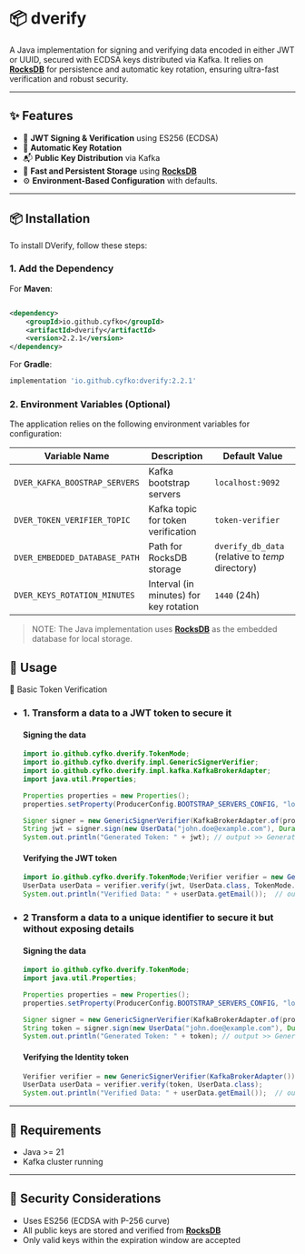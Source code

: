 # 📦 dverify

A Java implementation for signing and verifying data encoded in either JWT or UUID, secured with ECDSA keys distributed via Kafka. It relies on **[RocksDB](https://rocksdb.org/)** for persistence and automatic key rotation, ensuring ultra-fast verification and robust security.

---

## ✨ Features

- 🔐 **JWT Signing & Verification** using ES256 (ECDSA)
- 🔁 **Automatic Key Rotation**
- 📬 **Public Key Distribution** via Kafka
- 🧠 **Fast and Persistent Storage** using **[RocksDB](https://rocksdb.org/)**
- ⚙️ **Environment-Based Configuration** with defaults.

---

## 📦 Installation

To install DVerify, follow these steps:

### 1. Add the Dependency

For **Maven**:

```xml

<dependency>
    <groupId>io.github.cyfko</groupId>
    <artifactId>dverify</artifactId>
    <version>2.2.1</version>
</dependency>
```

For **Gradle**:
```gradle
implementation 'io.github.cyfko:dverify:2.2.1'
```

### 2. Environment Variables (Optional)

The application relies on the following environment variables for configuration:

| Variable Name                     | Description                             | Default Value                                    |
|-----------------------------------|-----------------------------------------|--------------------------------------------------|
| `DVER_KAFKA_BOOSTRAP_SERVERS`     | Kafka bootstrap servers                 | `localhost:9092`                                 |
| `DVER_TOKEN_VERIFIER_TOPIC`       | Kafka topic for token verification      | `token-verifier`                                 |
| `DVER_EMBEDDED_DATABASE_PATH`     | Path for RocksDB storage                | `dverify_db_data` (relative to _temp_ directory) |
| `DVER_KEYS_ROTATION_MINUTES`      | Interval (in minutes) for key rotation  | `1440` (24h)                                     |

> NOTE: The Java implementation uses **[RocksDB](https://rocksdb.org/)** as the embedded database for local storage.

## 🚀 Usage

🔑 Basic Token Verification

- ### 1. Transform a data to a JWT token to secure it
  #### Signing the data

    ```java
    import io.github.cyfko.dverify.TokenMode;
    import io.github.cyfko.dverify.impl.GenericSignerVerifier;
    import io.github.cyfko.dverify.impl.kafka.KafkaBrokerAdapter;
    import java.util.Properties;
    
    Properties properties = new Properties();
    properties.setProperty(ProducerConfig.BOOTSTRAP_SERVERS_CONFIG, "localhost:9092");
    
    Signer signer = new GenericSignerVerifier(KafkaBrokerAdapter.of(properties));
    String jwt = signer.sign(new UserData("john.doe@example.com"), Duration.ofHours(2), TokenMode.jwt);
    System.out.println("Generated Token: " + jwt); // output >> Generated Token: <JWT>
    ```

  #### Verifying the JWT token
    ```java
    import io.github.cyfko.dverify.TokenMode;Verifier verifier = new GenericSignerVerifier(KafkaBrokerAdapter()); // KafkaBrokerAdapter constructed with default properties
    UserData userData = verifier.verify(jwt, UserData.class, TokenMode.jwt);
    System.out.println("Verified Data: " + userData.getEmail());  // output >> Verified Data: john.doe@example.com
    ```
- ### 2 Transform a data to a unique identifier to secure it but without exposing details
  #### Signing the data

    ```java
    import io.github.cyfko.dverify.TokenMode;
    import java.util.Properties;
    
    Properties properties = new Properties();
    properties.setProperty(ProducerConfig.BOOTSTRAP_SERVERS_CONFIG, "localhost:9092");
    
    Signer signer = new GenericSignerVerifier(KafkaBrokerAdapter.of(properties));
    String token = signer.sign(new UserData("john.doe@example.com"), Duration.ofHours(2), TokenMode.uuid);
    System.out.println("Generated Token: " + token); // output >> Generated Token: <UUID>
    ```

  #### Verifying the Identity token
    ```java
    Verifier verifier = new GenericSignerVerifier(KafkaBrokerAdapter());
    UserData userData = verifier.verify(token, UserData.class);
    System.out.println("Verified Data: " + userData.getEmail());  // output >> Verified Data: john.doe@example.com
    ```

---

## 📌 Requirements

- Java >= 21
- Kafka cluster running

---

## 🔐 Security Considerations

- Uses ES256 (ECDSA with P-256 curve)
- All public keys are stored and verified from **[RocksDB](https://rocksdb.org/)**
- Only valid keys within the expiration window are accepted
